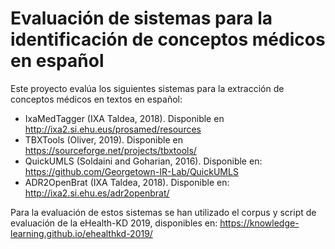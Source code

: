 # Evaluación de sistemas para la identificación de conceptos médicos en español

Este proyecto evalúa los siguientes sistemas para la extracción de conceptos médicos en textos en español:
* IxaMedTagger (IXA Taldea, 2018). Disponible en http://ixa2.si.ehu.eus/prosamed/resources
* TBXTools (Oliver, 2019). Disponible en https://sourceforge.net/projects/tbxtools/
* QuickUMLS (Soldaini and Goharian, 2016). Disponible en: https://github.com/Georgetown-IR-Lab/QuickUMLS
* ADR2OpenBrat (IXA Taldea, 2018). Disponible en: http://ixa2.si.ehu.es/adr2openbrat/

Para la evaluación de estos sistemas se han utilizado el corpus y script de evaluación de la eHealth-KD 2019, disponibles en: https://knowledge-learning.github.io/ehealthkd-2019/